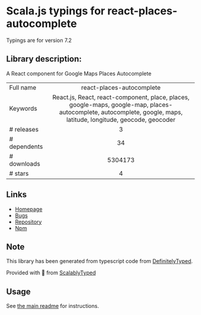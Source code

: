 
# Scala.js typings for react-places-autocomplete

Typings are for version 7.2

## Library description:
A React component for Google Maps Places Autocomplete

|                    |                 |
| ------------------ | :-------------: |
| Full name          | react-places-autocomplete |
| Keywords           | React.js, React, react-component, place, places, google-maps, google-map, places-autocomplete, autocomplete, google, maps, latitude, longitude, geocode, geocoder |
| # releases         | 3 |
| # dependents       | 34 |
| # downloads        | 5304173 |
| # stars            | 4 |

## Links
- [Homepage](https://github.com/kenny-hibino/react-places-autocomplete#readme)
- [Bugs](https://github.com/kenny-hibino/react-places-autocomplete/issues)
- [Repository](https://github.com/kenny-hibino/react-places-autocomplete)
- [Npm](https://www.npmjs.com/package/react-places-autocomplete)
    


## Note
This library has been generated from typescript code from [DefinitelyTyped](https://definitelytyped.org).

Provided with :purple_heart: from [ScalablyTyped](https://github.com/oyvindberg/ScalablyTyped)

## Usage
See [the main readme](../../readme.md) for instructions.


